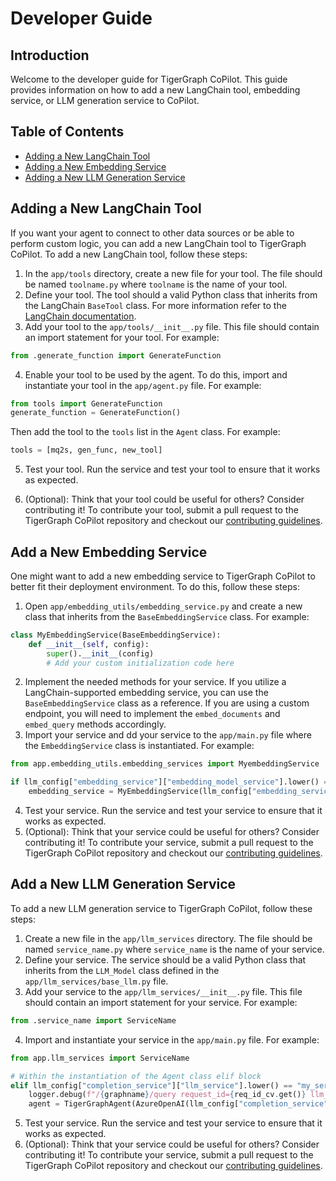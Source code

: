 # Developer Guide

## Introduction

Welcome to the developer guide for TigerGraph CoPilot. This guide provides information on how to add a new LangChain tool, embedding service, or LLM generation service to CoPilot.

## Table of Contents

- [Adding a New LangChain Tool](#adding-a-new-langchain-tool)
- [Adding a New Embedding Service](#embedding-a-service)
- [Adding a New LLM Generation Service](#adding-a-new-llm-generation-service)

## Adding a New LangChain Tool
If you want your agent to connect to other data sources or be able to perform custom logic, you can add a new LangChain tool to TigerGraph CoPilot. To add a new LangChain tool, follow these steps:
1. In the `app/tools` directory, create a new file for your tool. The file should be named `toolname.py` where `toolname` is the name of your tool.
2. Define your tool. The tool should a valid Python class that inherits from the LangChain `BaseTool` class. For more information refer to the [LangChain documentation](https://python.langchain.com/docs/modules/agents/tools/custom_tools#subclass-basetool).
3. Add your tool to the `app/tools/__init__.py` file. This file should contain an import statement for your tool. For example:
```python
from .generate_function import GenerateFunction
```
4. Enable your tool to be used by the agent. To do this, import and instantiate your tool in the `app/agent.py` file. For example:
```python
from tools import GenerateFunction
generate_function = GenerateFunction()
```

Then add the tool to the `tools` list in the `Agent` class. For example:
```python
tools = [mq2s, gen_func, new_tool]
```
5. Test your tool. Run the service and test your tool to ensure that it works as expected.

6. (Optional): Think that your tool could be useful for others? Consider contributing it! To contribute your tool, submit a pull request to the TigerGraph CoPilot repository and checkout our [contributing guidelines](./Contributing.md).

## Add a New Embedding Service
One might want to add a new embedding service to TigerGraph CoPilot to better fit their deployment environment. To do this, follow these steps:
1. Open `app/embedding_utils/embedding_service.py` and create a new class that inherits from the `BaseEmbeddingService` class. For example:
```python
class MyEmbeddingService(BaseEmbeddingService):
    def __init__(self, config):
        super().__init__(config)
        # Add your custom initialization code here
```
2. Implement the needed methods for your service. If you utilize a LangChain-supported embedding service, you can use the `BaseEmbeddingService` class as a reference. If you are using a custom endpoint, you will need to implement the `embed_documents` and `embed_query` methods accordingly.
3. Import your service and dd your service to the `app/main.py` file where the `EmbeddingService` class is instantiated. For example:
```python
from app.embedding_utils.embedding_services import MyembeddingService

if llm_config["embedding_service"]["embedding_model_service"].lower() == "MyEmbeddingService":
    embedding_service = MyEmbeddingService(llm_config["embedding_service"])
```
4. Test your service. Run the service and test your service to ensure that it works as expected.
5. (Optional): Think that your service could be useful for others? Consider contributing it! To contribute your service, submit a pull request to the TigerGraph CoPilot repository and checkout our [contributing guidelines](./Contributing.md).

## Add a New LLM Generation Service

To add a new LLM generation service to TigerGraph CoPilot, follow these steps:

1. Create a new file in the `app/llm_services` directory. The file should be named `service_name.py` where `service_name` is the name of your service.
2. Define your service. The service should be a valid Python class that inherits from the `LLM_Model` class defined in the `app/llm_services/base_llm.py` file.
3. Add your service to the `app/llm_services/__init__.py` file. This file should contain an import statement for your service. For example:
```python
from .service_name import ServiceName
```
4. Import and instantiate your service in the `app/main.py` file. For example:
```python
from app.llm_services import ServiceName

# Within the instantiation of the Agent class elif block
elif llm_config["completion_service"]["llm_service"].lower() == "my_service":
    logger.debug(f"/{graphname}/query request_id={req_id_cv.get()} llm_service=my_service agent created")
    agent = TigerGraphAgent(AzureOpenAI(llm_config["completion_service"]), conn, embedding_service, embedding_store)
```
5. Test your service. Run the service and test your service to ensure that it works as expected.
6. (Optional): Think that your service could be useful for others? Consider contributing it! To contribute your service, submit a pull request to the TigerGraph CoPilot repository and checkout our [contributing guidelines](./Contributing.md).

